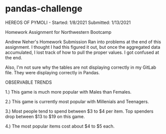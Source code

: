 # pandas-challenge
HEREOS OF PYMOLI - 
Started: 1/8/2021
Submitted: 1/13/2021

Homework Assignment for Northwestern Bootcamp

Andrew Neher's Homework Submission
Ran into problems at the end of this assignment. I thought I had this figured it out, but once the aggregated data accumulated, I lost track of how to pull the proper values. I got confused at the end.

Also, I'm not sure why the tables are not displaying correctly in my GitLab file. They were displaying correctly in Pandas.

OBSERVABLE TRENDS

1.) This game is much more popular with Males than Females.

2.) This game is currently most popular with Millenials and Teenagers.

3.) Most people tend to spend between $3 to $4 per item. Top spenders drop between $13 to $19 on this game.

4.) The most popular items cost about $4 to $5 each.
